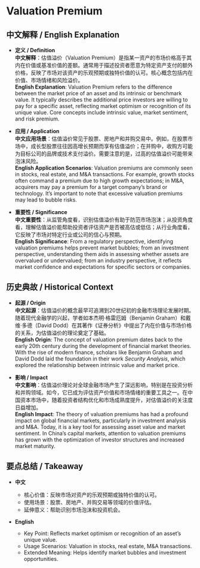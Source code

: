 # Valuation Premium

## 中文解释 / English Explanation

* **定义 / Definition**  
  **中文解释**：估值溢价（Valuation Premium）是指某一资产的市场价格高于其内在价值或基准价值的差额。通常用于描述投资者愿意为特定资产支付的额外价格，反映了市场对该资产的乐观预期或独特价值的认可。核心概念包括内在价值、市场情绪和风险溢价。  
  **English Explanation**: Valuation Premium refers to the difference between the market price of an asset and its intrinsic or benchmark value. It typically describes the additional price investors are willing to pay for a specific asset, reflecting market optimism or recognition of its unique value. Core concepts include intrinsic value, market sentiment, and risk premium.

* **应用 / Application**  
  **中文应用场景**：估值溢价常见于股票、房地产和并购交易中。例如，在股票市场中，成长型股票往往因高增长预期而享有估值溢价；在并购中，收购方可能为目标公司的品牌或技术支付溢价。需要注意的是，过高的估值溢价可能带来泡沫风险。  
  **English Application Scenarios**: Valuation premiums are commonly seen in stocks, real estate, and M&A transactions. For example, growth stocks often command a premium due to high growth expectations; in M&A, acquirers may pay a premium for a target company’s brand or technology. It’s important to note that excessive valuation premiums may lead to bubble risks.

* **重要性 / Significance**  
  **中文重要性**：从监管角度看，识别估值溢价有助于防范市场泡沫；从投资角度看，理解估值溢价能帮助投资者评估资产是否被高估或低估；从行业角度看，它反映了市场对特定行业或公司的信心与预期。  
  **English Significance**: From a regulatory perspective, identifying valuation premiums helps prevent market bubbles; from an investment perspective, understanding them aids in assessing whether assets are overvalued or undervalued; from an industry perspective, it reflects market confidence and expectations for specific sectors or companies.

## 历史典故 / Historical Context

* **起源 / Origin**  
  **中文起源**：估值溢价的概念最早可追溯到20世纪初的金融市场理论发展时期。随着现代金融学的兴起，学者如本杰明·格雷厄姆（Benjamin Graham）和戴维·多德（David Dodd）在其著作《证券分析》中提出了内在价值与市场价格的关系，为估值溢价的理论奠定了基础。  
  **English Origin**: The concept of valuation premium dates back to the early 20th century during the development of financial market theories. With the rise of modern finance, scholars like Benjamin Graham and David Dodd laid the foundation in their work *Security Analysis*, which explored the relationship between intrinsic value and market price.

* **影响 / Impact**  
  **中文影响**：估值溢价理论对全球金融市场产生了深远影响，特别是在投资分析和并购领域。如今，它已成为评估资产价值和市场情绪的重要工具之一。在中国资本市场中，随着投资者结构优化和市场成熟度提升，对估值溢价的关注度日益增加。  
  **English Impact**: The theory of valuation premiums has had a profound impact on global financial markets, particularly in investment analysis and M&A. Today, it is a key tool for assessing asset value and market sentiment. In China’s capital markets, attention to valuation premiums has grown with the optimization of investor structures and increased market maturity.

## 要点总结 / Takeaway

* **中文**  
  - 核心价值：反映市场对资产的乐观预期或独特价值的认可。  
  - 使用场景：股票、房地产、并购交易等领域的价值评估。  
  - 延伸意义：帮助识别市场泡沫和投资机会。

* **English**  
  - Key Point: Reflects market optimism or recognition of an asset’s unique value.  
  - Usage Scenarios: Valuation in stocks, real estate, M&A transactions.  
  - Extended Meaning: Helps identify market bubbles and investment opportunities.